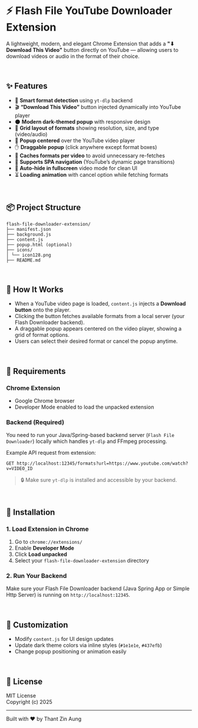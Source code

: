 # ⚡ Flash File YouTube Downloader Extension

A lightweight, modern, and elegant Chrome Extension that adds a **"⬇ Download This Video"** button directly on YouTube — allowing users to download videos or audio in the format of their choice.

<br>

## ✨ Features

- 🎯 **Smart format detection** using `yt-dlp` backend
- 🎬 **“Download This Video”** button injected dynamically into YouTube player
- 🌑 **Modern dark-themed popup** with responsive design
- 🧱 **Grid layout of formats** showing resolution, size, and type (video/audio)
- 🎯 **Popup centered** over the YouTube video player
- ✋ **Draggable popup** (click anywhere except format boxes)
- 💾 **Caches formats per video** to avoid unnecessary re-fetches
- 🔁 **Supports SPA navigation** (YouTube’s dynamic page transitions)
- 🎥 **Auto-hide in fullscreen** video mode for clean UI
- ⏳ **Loading animation** with cancel option while fetching formats


<br>

## 📦 Project Structure
```
flash-file-downloader-extension/
├── manifest.json
├── background.js
├── content.js
├── popup.html (optional)
├── icons/
│ └── icon128.png
├── README.md
```

<br>

## 🧠 How It Works

- When a YouTube video page is loaded, `content.js` injects a **Download button** onto the player.
- Clicking the button fetches available formats from a local server (your Flash Downloader backend).
- A draggable popup appears centered on the video player, showing a grid of format options.
- Users can select their desired format or cancel the popup anytime.

<br>

## 🔧 Requirements

### Chrome Extension

- Google Chrome browser
- Developer Mode enabled to load the unpacked extension

### Backend (Required)

You need to run your Java/Spring-based backend server (`Flash File Downloader`) locally which handles `yt-dlp` and FFmpeg processing.

Example API request from extension:
```
GET http://localhost:12345/formats?url=https://www.youtube.com/watch?v=VIDEO_ID
```


> 🔒 Make sure `yt-dlp` is installed and accessible by your backend.

<br>

## 🚀 Installation

### 1. Load Extension in Chrome

1. Go to `chrome://extensions/`
2. Enable **Developer Mode**
3. Click **Load unpacked**
4. Select your `flash-file-downloader-extension` directory

### 2. Run Your Backend

Make sure your Flash File Downloader backend (Java Spring App or Simple Http Server) is running on `http://localhost:12345`.

<br>

## 🎨 Customization

- Modify `content.js` for UI design updates
- Update dark theme colors via inline styles (`#1e1e1e`, `#437efb`)
- Change popup positioning or animation easily

<br>

## 📃 License

MIT License  
Copyright (c) 2025

---

Built with ❤️ by Thant Zin Aung 


